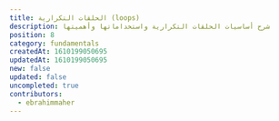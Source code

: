 ```yaml
---
title: الحلقات التكرارية (loops)
description: شرح أساسيات الحلقات التكرارية واستخداماتها وأهميتها
position: 8
category: fundamentals
createdAt: 1610199050695
updatedAt: 1610199050695
new: false
updated: false
uncompleted: true
contributors:
  - ebrahimmaher
---
```



